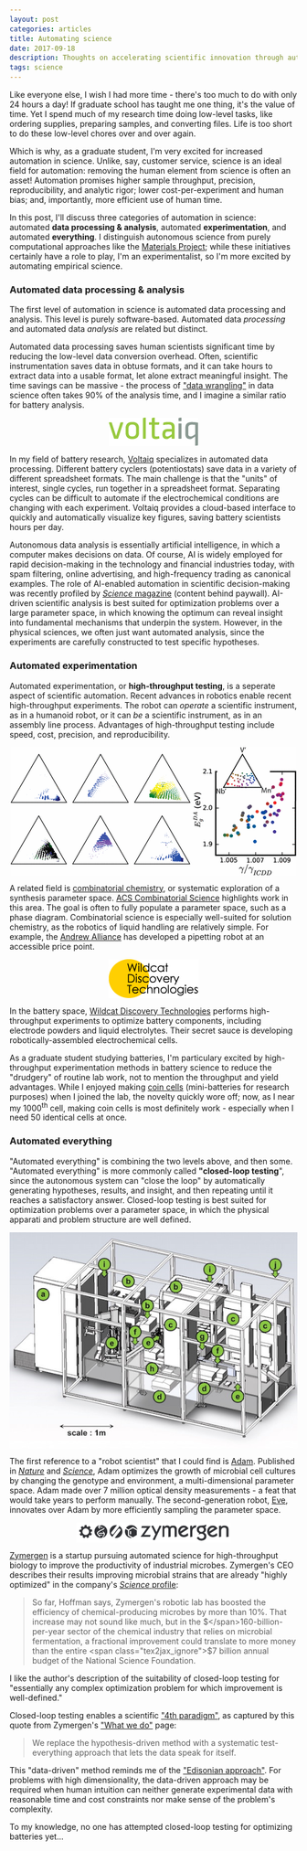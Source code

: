 ```yaml
---
layout: post
categories: articles
title: Automating science
date: 2017-09-18
description: Thoughts on accelerating scientific innovation through automation
tags: science
---
```


Like everyone else, I wish I had more time -
there's too much to do with only 24 hours a day!
If graduate school has taught me one thing, it's the value of time.
Yet I spend much of my research time doing low-level tasks,
like ordering supplies, preparing samples, and converting files.
Life is too short to do these low-level chores over and over again.

Which is why, as a graduate student, I'm very excited for increased automation in science.
Unlike, say, customer service, science is an ideal field for automation:
removing the human element from science is often an asset!
Automation promises higher sample throughput, precision, reproducibility, and
analytic rigor; lower cost-per-experiment and human bias;
and, importantly, more efficient use of human time.

In this post, I'll discuss three categories of automation in science:
automated **data processing & analysis**, automated **experimentation**,
and automated **everything**.
I distinguish autonomous science from purely computational approaches like
the [Materials Project](https://www.materialsproject.org);
while these initiatives certainly have a role to play,
I'm an experimentalist, so I'm more excited by automating empirical science.

### Automated data processing & analysis

The first level of automation in science is automated data processing and analysis. This level is purely software-based.
Automated data *processing* and automated data *analysis* are related but distinct.

Automated data processing saves human scientists significant time
by reducing the low-level data conversion overhead.
Often, scientific instrumentation saves data in obtuse formats,
and it can take hours to extract data into a usable format,
let alone extract meaningful insight.
The time savings can be massive - the process of
["data wrangling"](https://en.wikipedia.org/wiki/Data_wrangling) in
data science often takes 90% of the analysis time, and I imagine a similar
ratio for battery analysis.

<p>
<a href="https://www.voltaiq.com">
<img src="/img/automating-science/voltaiq.png" style="display:block; margin-left: auto; margin-right: auto;">
</a></p>

In my field of battery research, [Voltaiq](https://www.voltaiq.com)
specializes in automated data processing.
Different battery cyclers (potentiostats) save data in a variety of
different spreadsheet formats.
The main challenge is that the "units" of interest, single cycles, run together
in a spreadsheet format.
Separating cycles can be difficult to automate if the electrochemical conditions
are changing with each experiment.
Voltaiq provides a cloud-based interface to quickly and automatically
visualize key figures, saving battery scientists hours per day.

Autonomous data analysis is essentially artificial intelligence,
in which a computer makes decisions on data.
Of course, AI is widely employed for rapid decision-making
in the technology and financial industries today,
with spam filtering, online advertising, and high-frequency trading as canonical examples.
The role of AI-enabled automation in scientific decision-making was recently profiled
by [*Science* magazine](http://science.sciencemag.org/content/357/6346)
(content behind paywall).
AI-driven scientific analysis is best suited for optimization problems
over a large parameter space, in which knowing the optimum can reveal insight
into fundamental mechanisms that underpin the system.
However, in the physical sciences, we often just want automated analysis,
since the experiments are carefully constructed to test specific hypotheses.

### Automated experimentation

Automated experimentation, or **high-throughput testing**, is a seperate aspect
of scientific automation.
Recent advances in robotics enable recent high-throughput experiments.
The robot can *operate* a scientific instrument, as in a humanoid robot,
or it can *be* a scientific instrument, as in an assembly line process.
Advantages of high-throughput testing include speed, cost, precision, and
reproducibility.

<p>
<a href="http://pubs.acs.org/doi/abs/10.1021/acscombsci.6b00153">
<img src="/img/automating-science/combinatorial.gif" style="display:block; margin-left: auto; margin-right: auto;">
</a></p>

A related field is
[combinatorial chemistry](https://en.wikipedia.org/wiki/Combinatorial_chemistry),
or systematic exploration of a synthesis parameter space.
[ACS Combinatorial Science](http://pubs.acs.org/journal/acsccc) highlights
work in this area.
The goal is often to fully populate a parameter space, such as a phase diagram.
Combinatorial science is especially well-suited for solution chemistry,
as the robotics of liquid handling are relatively simple.
For example, the [Andrew Alliance](https://www.andrewalliance.com) has developed a
 pipetting robot at an accessible price point.

<p>
<a href="http://www.wildcatdiscovery.com">
<img src="/img/automating-science/wildcat.jpg" style="display:block; margin-left: auto; margin-right: auto;">
</a></p>

In the battery space,
[Wildcat Discovery Technologies](http://www.wildcatdiscovery.com/) performs
high-throughput experiments to optimize battery components, including
electrode powders and liquid electrolytes. Their secret sauce is developing
robotically-assembled electrochemical cells.

As a graduate student studying batteries, I'm particulary excited
by high-throughput experimentation methods in battery science to reduce the
"drudgery" of routine lab work, not to mention the throughput and yield advantages.
While I enjoyed making [coin cells](https://en.wikipedia.org/wiki/Button_cell)
(mini-batteries for research purposes)
when I joined the lab, the novelty quickly wore off;
now, as I near my 1000<sup>th</sup> cell, making coin cells is
most definitely work - especially when I need 50 identical cells at once.

### Automated everything

"Automated everything" is combining the two levels above, and then some.
"Automated everything" is more commonly called **"closed-loop testing**", since
the autonomous system can "close the loop" by automatically generating
hypotheses, results, and insight, and then repeating until it
reaches a satisfactory answer.
Closed-loop testing is best suited for optimization problems
over a parameter space, in which the physical apparati and problem structure
are well defined.

<p>
<a href="http://science.sciencemag.org/content/324/5923/85.full">
<img src="/img/automating-science/adam.jpg" style="display:block; margin-left: auto; margin-right: auto;">
</a></p>

The first reference to a "robot scientist" that I could find is
[Adam](https://en.wikipedia.org/wiki/Robot_Scientist).
Published in
[*Nature*](https://search.proquest.com/docview/204547838)
and
[*Science*](http://science.sciencemag.org/content/324/5923/85.full),
Adam optimizes the growth of microbial cell cultures by changing
the genotype and environment, a multi-dimensional parameter space.
Adam made over 7 million optical density measurements - a feat that would
take years to perform manually.
The second-generation robot, [Eve](http://www.cam.ac.uk/research/news/artificially-intelligent-robot-scientist-eve-could-boost-search-for-new-drugs), innovates over Adam by more efficiently sampling the parameter space.

<p>
<a href="https://www.zymergen.com">
<img src="/img/automating-science/zymergen.png" style="display:block; margin-left: auto; margin-right: auto;">
</a></p>

[Zymergen](https://www.zymergen.com) is a startup pursuing automated science
for high-throughput biology to improve the productivity of industrial
microbes.
Zymergen's CEO describes their results improving microbial strains that are
already "highly optimized" in the company's [*Science* profile](http://science.sciencemag.org/content/357/6346/18.full):
>So far, Hoffman says, Zymergen's robotic lab has boosted the efficiency of
>chemical-producing microbes by more than 10%.
>That increase may not sound like much,
>but in the <span class="tex2jax_ignore">$</span>160-billion-per-year sector of the chemical industry
>that relies on microbial fermentation, a fractional improvement
>could translate to more money than the entire <span class="tex2jax_ignore">$</span>7 billion annual
>budget of the National Science Foundation.

I like the author's description of the suitability of closed-loop testing for
"essentially any complex optimization problem for which improvement is well-defined."

Closed-loop testing enables a scientific ["4th paradigm"](https://en.wikipedia.org/wiki/Data_science),
 as captured by this quote from Zymergen's ["What we do"](https://zymergen.com/what-we-do/) page:

>We replace the hypothesis-driven method with a systematic test-everything approach that lets the data speak for itself.

This "data-driven" method reminds me of the ["Edisonian approach"](
https://en.wikipedia.org/wiki/Edisonian_approach).
For problems with high dimensionality, the data-driven approach may be required
when human intuition can neither generate experimental data with reasonable time
and cost constraints
nor make sense of the problem's complexity.

To my knowledge, no one has attempted closed-loop testing for optimizing batteries yet...
